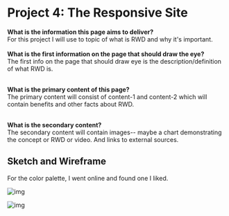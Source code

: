 <h1>Project 4: The Responsive Site</h1>

<b>What is the information this page aims to deliver?</b><br>
For this project I will use to topic of what is RWD and why it's important.
<br>
<br><b>What is the first information on the page that should draw the eye?</b><br>
The first info on the page that should draw eye is the description/definition of what RWD is.

<br><b>What is the primary content of this page?</b><br>
The primary content will consist of content-1 and content-2 which will contain benefits and other facts about RWD.

<br><b>What is the secondary content?</b><br>
The secondary content will contain images-- maybe a chart demonstrating the concept or RWD or video. And links to external sources.

<h2>Sketch and Wireframe</h2>
<p>For the color palette, I went online and found one I liked.

![img](/Users/camkincaid/Documents/Homework/web-dev-hw/project-4/images/colorpalette.png)

![img](/Users/camkincaid/Documents/Homework/web-dev-hw/project-4/images/sketch.png)
